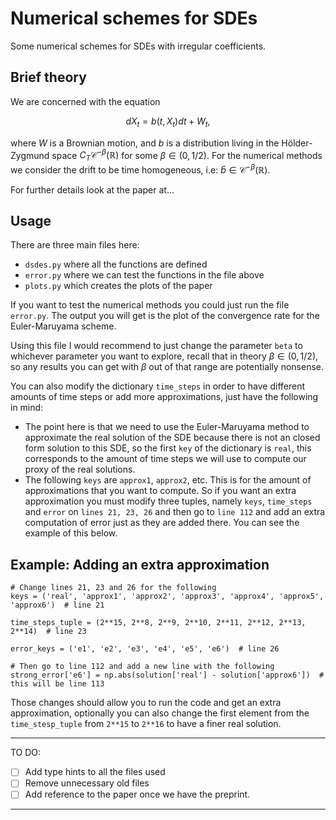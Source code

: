 # Numerical schemes for SDEs

Some numerical schemes for SDEs with irregular coefficients.

## Brief theory

We are concerned with the equation

$$
dX_t = b(t, X_t) dt + W_t,
$$

where $W$ is a Brownian motion, and $b$ is a distribution living in the Hölder-Zygmund space $C_T \mathcal C^{-\beta}(\mathbb R)$ for some $\beta \in (0, 1/2)$.
For the numerical methods we consider the drift to be time homogeneous, i.e: $\hat b \in \mathcal C^{-\beta}(\mathbb R)$.

For further details look at the paper at...

## Usage

There are three main files here:
- `dsdes.py` where all the functions are defined
- `error.py` where we can test the functions in the file above
- `plots.py` which creates the plots of the paper

If you want to test the numerical methods you could just run the file `error.py`.
The output you will get is the plot of the convergence rate for the Euler-Maruyama scheme.

Using this file I would recommend to just change the parameter `beta` to whichever parameter you want to explore, recall that in theory $\beta \in (0, 1/2)$, so any results you can get with $\beta$ out of that range are potentially nonsense.

You can also modify the dictionary `time_steps` in order to have different amounts of time steps or add more approximations, just have the following in mind:
- The point here is that we need to use the Euler-Maruyama method to approximate the real solution of the SDE because there is not an closed form solution to this SDE, so the first `key` of the dictionary is `real`, this corresponds to the amount of time steps we will use to compute our proxy of the real solutions.
- The following `keys` are `approx1`, `approx2`, etc. This is for the amount of approximations that you want to compute. So if you want an extra approximation you must modify three tuples, namely `keys`, `time_steps` and `error` on `lines 21, 23, 26` and then go to `line 112` and add an extra computation of error just as they are added there. You can see the example of this below.

## Example: Adding an extra approximation

```{python}
# Change lines 21, 23 and 26 for the following
keys = ('real', 'approx1', 'approx2', 'approx3', 'approx4', 'approx5', 'approx6')  # line 21

time_steps_tuple = (2**15, 2**8, 2**9, 2**10, 2**11, 2**12, 2**13, 2**14)  # line 23

error_keys = ('e1', 'e2', 'e3', 'e4', 'e5', 'e6')  # line 26

# Then go to line 112 and add a new line with the following
strong_error['e6'] = np.abs(solution['real'] - solution['approx6'])  # this will be line 113
```

Those changes should allow you to run the code and get an extra approximation, optionally you can also change the first element from the `time_stesp_tuple` from `2**15` to `2**16` to have a finer real solution.

---
TO DO:
- [ ] Add type hints to all the files used
- [ ] Remove unnecessary old files
- [ ] Add reference to the paper once we have the preprint.
---
